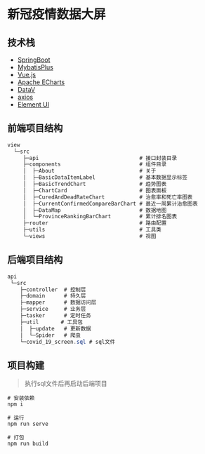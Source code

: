 # 新冠疫情数据大屏

## 技术栈

- [SpringBoot](https://spring.io/projects/spring-boot/)
- [MybatisPlus](https://baomidou.com/)
- [Vue.js](https://cn.vuejs.org/)
- [Apache ECharts](https://echarts.apache.org/zh/index.html)
- [DataV](http://datav.jiaminghi.com/)
- [axios](https://axios-http.com/)
- [Element UI](https://element.eleme.io/#/zh-CN)

## 前端项目结构

```java
view
  └─src
     ├─api                                # 接口封装目录
     ├─components                         # 组件目录
     │  ├─About                           # 关于
     │  ├─BasicDataItemLabel              # 基本数据显示标签
     │  ├─BasicTrendChart                 # 趋势图表
     │  ├─ChartCard                       # 图表面板
     │  ├─CuredAndDeadRateChart           # 治愈率和死亡率图表
     │  ├─CurrentConfirmedCompareBarChart # 最近一周累计治愈图表
     │  ├─DataMap                         # 数据地图
     │  └─ProvinceRankingBarChart         # 累计排名图表
     ├─router                             # 路由配置
     ├─utils                              # 工具类
     └─views                              # 视图
```

## 后端项目结构

```java
api
 └─src
    ├─controller  # 控制层
    ├─domain      # 持久层
    ├─mapper      # 数据访问层
    ├─service     # 业务层
    ├─tasker      # 定时任务
    ├─util       # 工具包
    │  ├─update   # 更新数据
    │  └─Spider   # 爬虫
    └─covid_19_screen.sql # sql文件
```

## 项目构建

> 执行sql文件后再启动后端项目

```shell
# 安装依赖
npm i

# 运行
npm run serve

# 打包
npm run build
```

